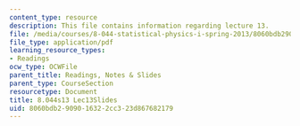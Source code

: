```yaml
---
content_type: resource
description: This file contains information regarding lecture 13.
file: /media/courses/8-044-statistical-physics-i-spring-2013/8060bdb2909016322cc323d867682179_MIT8_044S13_L13.pdf
file_type: application/pdf
learning_resource_types:
- Readings
ocw_type: OCWFile
parent_title: Readings, Notes & Slides
parent_type: CourseSection
resourcetype: Document
title: 8.044s13 Lec13Slides
uid: 8060bdb2-9090-1632-2cc3-23d867682179
---
```

